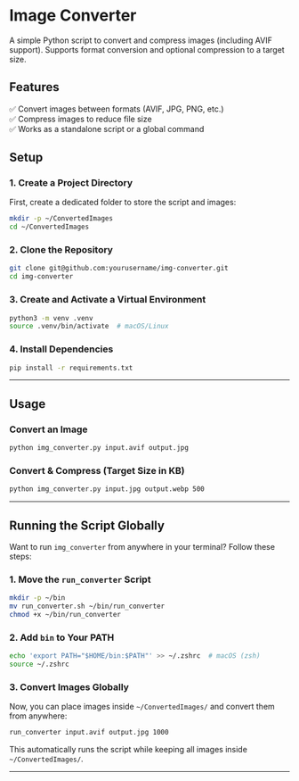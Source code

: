 # **Image Converter**  

A simple Python script to convert and compress images (including AVIF support). Supports format conversion and optional compression to a target size.  

## **Features**  
✅ Convert images between formats (AVIF, JPG, PNG, etc.)  
✅ Compress images to reduce file size  
✅ Works as a standalone script or a global command  

## **Setup**  

### **1. Create a Project Directory**  
First, create a dedicated folder to store the script and images:  
```bash
mkdir -p ~/ConvertedImages
cd ~/ConvertedImages
```

### **2. Clone the Repository**  
```bash
git clone git@github.com:yourusername/img-converter.git  
cd img-converter
```

### **3. Create and Activate a Virtual Environment**  
```bash
python3 -m venv .venv  
source .venv/bin/activate  # macOS/Linux
```

### **4. Install Dependencies**  
```bash
pip install -r requirements.txt
```

---

## **Usage**  

### **Convert an Image**  
```bash
python img_converter.py input.avif output.jpg
```

### **Convert & Compress (Target Size in KB)**  
```bash
python img_converter.py input.jpg output.webp 500
```

---

## **Running the Script Globally**  

Want to run `img_converter` from anywhere in your terminal? Follow these steps:  

### **1. Move the `run_converter` Script**  
```bash
mkdir -p ~/bin  
mv run_converter.sh ~/bin/run_converter  
chmod +x ~/bin/run_converter
```

### **2. Add `bin` to Your PATH**  
```bash
echo 'export PATH="$HOME/bin:$PATH"' >> ~/.zshrc  # macOS (zsh)
source ~/.zshrc
```

### **3. Convert Images Globally**  
Now, you can place images inside `~/ConvertedImages/` and convert them from anywhere:  
```bash
run_converter input.avif output.jpg 1000
```
This automatically runs the script while keeping all images inside `~/ConvertedImages/`.

---
